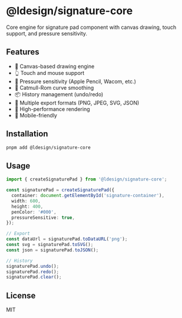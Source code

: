 # @ldesign/signature-core

Core engine for signature pad component with canvas drawing, touch support, and pressure sensitivity.

## Features

- 🎨 Canvas-based drawing engine
- 👆 Touch and mouse support
- 💪 Pressure sensitivity (Apple Pencil, Wacom, etc.)
- 🌊 Catmull-Rom curve smoothing
- 📦 History management (undo/redo)
- 🔄 Multiple export formats (PNG, JPEG, SVG, JSON)
- 🎯 High-performance rendering
- 📱 Mobile-friendly

## Installation

```bash
pnpm add @ldesign/signature-core
```

## Usage

```typescript
import { createSignaturePad } from '@ldesign/signature-core';

const signaturePad = createSignaturePad({
  container: document.getElementById('signature-container'),
  width: 600,
  height: 400,
  penColor: '#000',
  pressureSensitive: true,
});

// Export
const dataUrl = signaturePad.toDataURL('png');
const svg = signaturePad.toSVG();
const json = signaturePad.toJSON();

// History
signaturePad.undo();
signaturePad.redo();
signaturePad.clear();
```

## License

MIT

